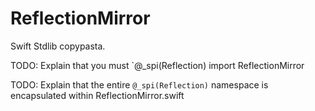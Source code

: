 # ReflectionMirror

Swift Stdlib copypasta.

TODO: Explain that you must `@_spi(Reflection) import ReflectionMirror

TODO: Explain that the entire `@_spi(Reflection)` namespace is encapsulated within ReflectionMirror.swift
